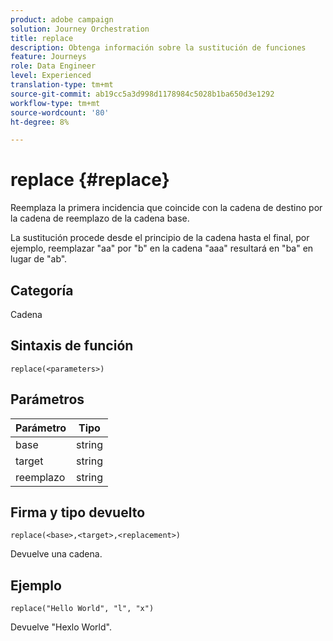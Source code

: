 ```yaml
---
product: adobe campaign
solution: Journey Orchestration
title: replace
description: Obtenga información sobre la sustitución de funciones
feature: Journeys
role: Data Engineer
level: Experienced
translation-type: tm+mt
source-git-commit: ab19cc5a3d998d1178984c5028b1ba650d3e1292
workflow-type: tm+mt
source-wordcount: '80'
ht-degree: 8%

---
```



# replace {#replace}

Reemplaza la primera incidencia que coincide con la cadena de destino por la cadena de reemplazo de la cadena base.

La sustitución procede desde el principio de la cadena hasta el final, por ejemplo, reemplazar &quot;aa&quot; por &quot;b&quot; en la cadena &quot;aaa&quot; resultará en &quot;ba&quot; en lugar de &quot;ab&quot;.

## Categoría

Cadena

## Sintaxis de función

`replace(<parameters>)`

## Parámetros

| Parámetro | Tipo |
|-----------|--------------|
| base | string |
| target | string |
| reemplazo | string |

## Firma y tipo devuelto

`replace(<base>,<target>,<replacement>)`

Devuelve una cadena.

## Ejemplo

`replace("Hello World", "l", "x")`

Devuelve &quot;Hexlo World&quot;.
